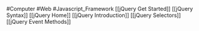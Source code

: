 #Computer #Web #Javascript_Framework
[[jQuery Get Started]]
[[jQuery Syntax]]
[[jQuery Home]]
[[jQuery Introduction]]
[[jQuery Selectors]]
[[jQuery Event Methods]]
